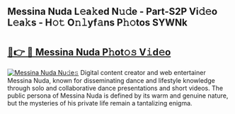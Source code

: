 ## Messina Nuda L𝚎a𝚔ed N𝚞𝚍e - Part-S2P Vi𝚍𝚎o L𝚎a𝚔s - H𝚘𝚝 O𝚗𝚕yf𝚊ns P𝚑𝚘tos SYWNk

# <h2><a href="http://kfb75t.oniu.top/?m=Messina+Nuda">🔗👉 🔴 Messina Nuda P𝚑ot𝚘𝚜 V𝚒d𝚎o</a></h2>

[![Messina Nuda Nu𝚍e𝚜](https://i.imgur.com/0qMVB7G.gif)](http://kfb75t.oniu.top/?m=Messina+Nuda)
Digital content creator and web entertainer Messina Nuda, known for disseminating dance and lifestyle knowledge through solo and collaborative dance presentations and short videos. The public persona of Messina Nuda is defined by its warm and genuine nature, but the mysteries of his private life remain a tantalizing enigma.  
